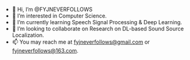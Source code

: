- 👋 Hi, I’m @FYJNEVERFOLLOWS
- 👀 I’m interested in Computer Science.
- 🌱 I’m currently learning Speech Signal Processing & Deep Learning.
- 💞️ I’m looking to collaborate on Research on DL-based Sound Source Localization.
- 📫 You may reach me at fyjneverfollows@gmail.com or fyjneverfollows@163.com.

<!---
FYJNEVERFOLLOWS/FYJNEVERFOLLOWS is a ✨ special ✨ repository because its `README.md` (this file) appears on your GitHub profile.
You can click the Preview link to take a look at your changes.
--->
